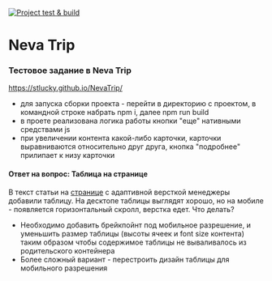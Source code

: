 [![Project test & build](https://github.com/stLucky/NevaTrip/actions/workflows/main.yml/badge.svg)](https://github.com/stLucky/NevaTrip/actions/workflows/main.yml)
# Neva Trip
### Тестовое задание в Neva Trip
https://stlucky.github.io/NevaTrip/
* для запуска сборки проекта - перейти в директорию с проектом, в командной строке набрать npm i, далее npm run build
* в проете реализована логика работы кнопки "еще" нативными средствами js
* при увеличении контента какой-либо карточки, карточки выравниваются относительно друг друга, кнопка "подробнее" прилипает к низу карточки

#### Ответ на вопрос: Таблица на странице
В текст статьи на [странице](https://codepen.io/kizoso/pen/VwpeeRY) с адаптивной версткой менеджеры добавили таблицу. На десктопе таблицы выглядят хорошо, но на мобиле - появляется горизонтальный скролл, верстка едет. Что делать?

* Необходимо добавить брейкпойнт под мобильное разрешение, и уменьшить размер таблицы (высоты ячеек и font size контента) таким образом чтобы содержимое таблицы не вываливалось из родительского контейнера
* Более сложный вариант - перестроить дизайн таблицы для мобильного разрешения
